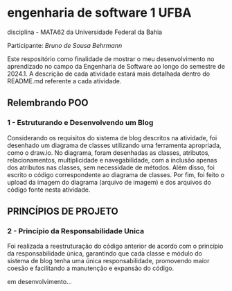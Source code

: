 # engenharia de software 1 UFBA
disciplina - MATA62 da Universidade Federal da Bahia

Participante: *Bruno de Sousa Behrmann*

Este respositório como finalidade de mostrar o meu desenvolvimento no aprendizado no campo da Engenharia de Software ao longo do semestre de 2024.1.
A descrição de cada atividade estará mais detalhada dentro do README.md referente a cada atividade.


## Relembrando POO
### 1 - Estruturando e Desenvolvendo um Blog

Considerando os requisitos do sistema de blog descritos na atividade, foi desenhado um diagrama de classes utilizando uma ferramenta apropriada, como o draw.io. No diagrama, foram desenhadas as classes, atributos, relacionamentos, multiplicidade e navegabilidade, com a inclusão apenas dos atributos nas classes, sem necessidade de métodos. Além disso, foi escrito o código correspondente ao diagrama de classes. Por fim, foi feito o upload da imagem do diagrama (arquivo de imagem) e dos arquivos do código fonte nesta atividade.

## PRINCÍPIOS DE PROJETO
### 2 - Princípio da Responsabilidade Unica

Foi realizada a reestruturação do código anterior de acordo com o princípio da responsabilidade única, garantindo que cada classe e módulo do sistema de blog tenha uma única responsabilidade, promovendo maior coesão e facilitando a manutenção e expansão do código.

em desenvolvimento...
